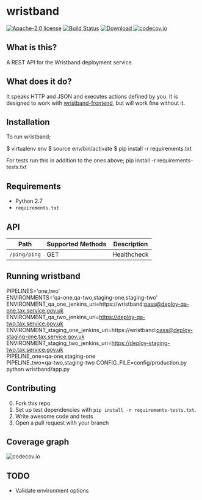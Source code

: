 # wristband

[![Apache-2.0 license](http://img.shields.io/badge/license-Apache-brightgreen.svg)](http://www.apache.org/licenses/LICENSE-2.0.html) [![Build Status](https://travis-ci.org/hmrc/wristband.svg)](https://travis-ci.org/hmrc/wristband) [ ![Download](https://api.bintray.com/packages/hmrc/releases/wristband/images/download.svg) ](https://bintray.com/hmrc/releases/wristband/_latestVersion)
[![codecov.io](http://codecov.io/github/hmrc/wristband/coverage.svg?branch=master)](http://codecov.io/github/hmrc/wristband?branch=master)

## What is this?

A REST API for the Wristband deployment service.

## What does it do?

It speaks HTTP and JSON and executes actions defined by you. It is designed to work with [wristband-frontend][1], but will work fine without it.

## Installation

To run wristband;

$ virtualenv env
$ source env/bin/activate
$ pip install -r requirements.txt

For tests run this in addition to the ones above;
pip install -r requirements-tests.txt


## Requirements

- Python 2.7
- `requirements.txt`

## API

| Path | Supported Methods | Description |
| ---- | ----------------- | ----------- |
| `/ping/ping` | GET | Healthcheck |

## Running wristband

PIPELINES='one,two'  \
ENVIRONMENTS='qa-one,qa-two,staging-one,staging-two' \
ENVIRONMENT_qa_one_jenkins_uri=https://wristband:pass@deploy-qa-one.tax.service.gov.uk  \
ENVIRONMENT_qa_two_jenkins_uri=https://deploy-qa-two.tax.service.gov.uk  \
ENVIRONMENT_staging_one_jenkins_uri=https://wristband:pass@deploy-staging-one.tax.service.gov.uk  \
ENVIRONMENT_staging_two_jenkins_uri=https://deploy-staging-two.tax.service.gov.uk  \
PIPELINE_one=qa-one,staging-one \
PIPELINE_two=qa-two,staging-two
CONFIG_FILE=config/production.py
python wristband/app.py

## Contributing

0. Fork this repo
1. Set up test dependencies with `pip install -r requirements-tests.txt`.
2. Write awesome code and tests
3. Open a pull request with your branch

## Coverage graph

![codecov.io](http://codecov.io/github/hmrc/wristband/branch.svg?branch=master)

[1]: https://github.tools.tax.service.gov.uk/HMRC/wristband-frontend


TODO
--
* Validate environment options
